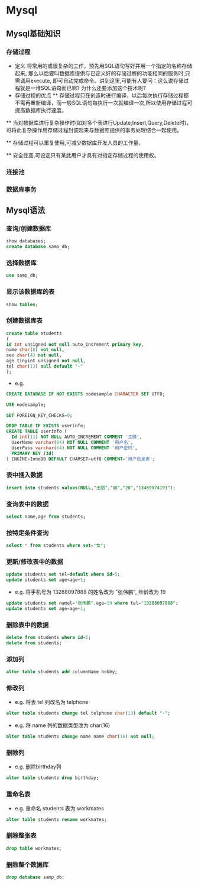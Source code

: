 # Mysql
## Mysql基础知识
### 存储过程
* 定义
 将常用的或很复杂的工作，预先用SQL语句写好并用一个指定的名称存储起来, 那么以后要叫数据库提供与已定义好的存储过程的功能相同的服务时,只需调用execute,  即可自动完成命令。讲到这里,可能有人要问：这么说存储过程就是一堆SQL语句而已啊? 为什么还要添加这个技术呢?
* 存储过程的优点
** 存储过程只在创造时进行编译，以后每次执行存储过程都不需再重新编译，而一般SQL语句每执行一次就编译一次,所以使用存储过程可提高数据库执行速度。

** 当对数据库进行复杂操作时(如对多个表进行Update,Insert,Query,Delete时)，可将此复杂操作用存储过程封装起来与数据库提供的事务处理结合一起使用。

** 存储过程可以重复使用,可减少数据库开发人员的工作量。

** 安全性高,可设定只有某此用户才具有对指定存储过程的使用权。

### 连接池
### 数据库事务
## Mysql语法
### 查询/创建数据库
 ```sql
 show databases;
 create database samp_db;
 ```
### 选择数据库
 ```sql
 use samp_db;
 ```
### 显示该数据库的表
 ```sql
 show tables;
 ```
### 创建数据库表
 ```sql
 create table students
 (
 id int unsigned not null auto_increment primary key,
 name char(8) not null,
 sex char(4) not null,
 age tinyint unsigned not null,
 tel char(13) null default "-"
 );
 ```
 * e.g.
 ```sql
 CREATE DATABASE IF NOT EXISTS nodesample CHARACTER SET UTF8;
 
 USE nodesample;

 SET FOREIGN_KEY_CHECKS=0;

 DROP TABLE IF EXISTS userinfo;
 CREATE TABLE userinfo (
   Id int(11) NOT NULL AUTO_INCREMENT COMMENT '主键',
   UserName varchar(64) NOT NULL COMMENT '用户名',
   UserPass varchar(64) NOT NULL COMMENT '用户密码',
   PRIMARY KEY (Id)
 ) ENGINE=InnoDB DEFAULT CHARSET=utf8 COMMENT='用户信息表';
 ```
###  表中插入数据
 ```sql
 insert into students values(NULL,"王刚","男","20","13469974191");
 ```
### 查询表中的数据
 ```sql
 select name,age from students;
 ```
### 按特定条件查询
 ```sql
 select * from students where set="女";
 ```
### 更新/修改表中的数据
 ```sql
 update students set tel=default where id=5;
 update students set age=age+1;
 ```
 * e.g. 将手机号为 13288097888 的姓名改为 "张伟鹏", 年龄改为 19 <br>
 ```sql
 update students set namel="张伟鹏",age=19 where tel="13288097888";
 update students set age=age+1;
 ```
### 删除表中的数据
 ```sql
 delete from students where id=5;
 delete from students;
 ```
### 添加列
 ```sql
 alter table students add columnName hobby;
 ```
### 修改列

 * e.g. 将表 tel 列改名为 telphone
 ```sql
 alter table students change tel telphone char(13) default "-";
 ```
 * e.g. 将 name 列的数据类型改为 char(16)
 ```sql
 alter table students change name name char(16) not null;
 ```
### 删除列

 * e.g. 删除birthday列
 ```sql
 alter table students drop birthday;
 ```
### 重命名表

 * e.g. 重命名 students 表为 workmates
 ```sql
 alter table students rename workmates;
 ```
### 删除整张表
 ```sql
 drop table workmates;
 ```
### 删除整个数据库
 ```sql
 drop database samp_db;
 ```
